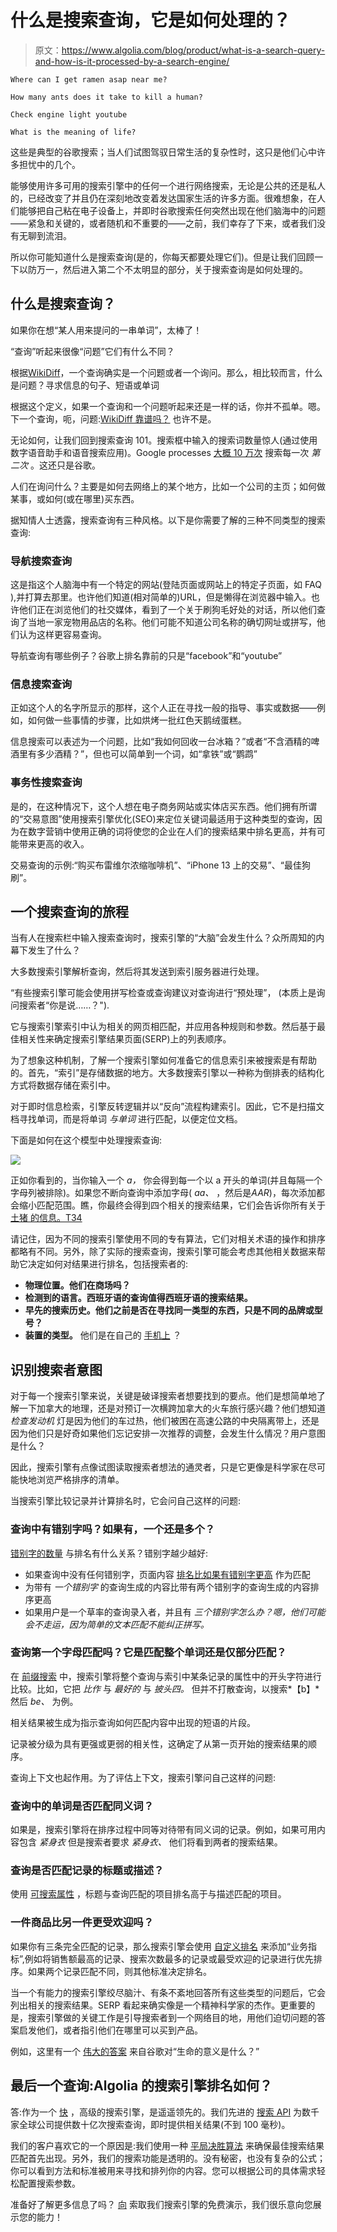 # 什么是搜索查询，它是如何处理的？

> 原文：<https://www.algolia.com/blog/product/what-is-a-search-query-and-how-is-it-processed-by-a-search-engine/>

`Where can I get ramen asap near me?`

`How many ants does it take to kill a human?`

`Check engine light youtube`

`What is the meaning of life?`

这些是典型的谷歌搜索；当人们试图驾驭日常生活的复杂性时，这只是他们心中许多担忧中的几个。

能够使用许多可用的搜索引擎中的任何一个进行网络搜索，无论是公共的还是私人的，已经改变了并且仍在深刻地改变着发达国家生活的许多方面。很难想象，在人们能够把自己粘在电子设备上，并即时谷歌搜索任何突然出现在他们脑海中的问题——紧急和关键的，或者随机和不重要的——之前，我们幸存了下来，或者我们没有无聊到流泪。

所以你可能知道什么是搜索查询(是的，你每天都要处理它们)。但是让我们回顾一下以防万一，然后进入第二个不太明显的部分，关于搜索查询是如何处理的。

## [](#what-is-a-search-query)什么是搜索查询？

如果你在想“某人用来提问的一串单词”，太棒了！

“查询”听起来很像“问题”它们有什么不同？

根据[WikiDiff](https://wikidiff.com/query/question#:~:text=As%20nouns%20the%20difference%20between,reply%20or%20response%3B%20an%20interrogative.)，一个查询确实是一个问题或者一个询问。那么，相比较而言，什么是问题？寻求信息的句子、短语或单词

根据这个定义，如果一个查询和一个问题听起来还是一样的话，你并不孤单。嗯。下一个查询，呃，问题:[WikiDiff 靠谱吗？](https://www.reddit.com/r/mildlyinfuriating/comments/7vrjqp/wikidiff_is_a_useless_website/) 也许不是。

无论如何，让我们回到搜索查询 101。搜索框中输入的搜索词数量惊人(通过使用数字语音助手和语音搜索应用)。Google processes [大概 10 万次](https://www.internetlivestats.com/google-search-statistics/) 搜索每一次 *第二次* 。这还只是谷歌。

人们在询问什么？主要是如何去网络上的某个地方，比如一个公司的主页；如何做某事，或如何(或在哪里)买东西。

据知情人士透露，搜索查询有三种风格。以下是你需要了解的三种不同类型的搜索查询:

### [](#navigational-search-queries)导航搜索查询

这是指这个人脑海中有一个特定的网站(登陆页面或网站上的特定子页面，如 FAQ ),并打算去那里。也许他们知道(相对简单的)URL，但是懒得在浏览器中输入。也许他们正在浏览他们的社交媒体，看到了一个关于刷狗毛好处的对话，所以他们查询了当地一家宠物用品店的名称。他们可能不知道公司名称的确切网址或拼写，他们认为这样更容易查询。

导航查询有哪些例子？谷歌上排名靠前的只是“facebook”和“youtube”

### [](#informational-search-queries)信息搜索查询

正如这个人的名字所显示的那样，这个人正在寻找一般的指导、事实或数据——例如，如何做一些事情的步骤，比如烘烤一批红色天鹅绒蛋糕。

信息搜索可以表述为一个问题，比如“我如何回收一台冰箱？”或者“不含酒精的啤酒里有多少酒精？”，但也可以简单到一个词，如“拿铁”或“鹦鹉”

### [](#transactional-search-queries)事务性搜索查询

是的，在这种情况下，这个人想在电子商务网站或实体店买东西。他们拥有所谓的“交易意图”使用搜索引擎优化(SEO)来定位关键词最适用于这种类型的查询，因为在数字营销中使用正确的词将使您的企业在人们的搜索结果中排名更高，并有可能带来更高的收入。

交易查询的示例:“购买布雷维尔浓缩咖啡机”、“iPhone 13 上的交易”、“最佳狗刷”。

## [](#the-journey-of-a-search-query)一个搜索查询的旅程

当有人在搜索栏中输入搜索查询时，搜索引擎的“大脑”会发生什么？众所周知的内幕下发生了什么？

大多数搜索引擎解析查询，然后将其发送到索引服务器进行处理。

“有些搜索引擎可能会使用拼写检查或查询建议对查询进行“预处理”， (本质上是询问搜索者“你是说……？").

它与搜索引擎索引中认为相关的网页相匹配，并应用各种规则和参数。然后基于最佳相关性来确定搜索引擎结果页面(SERP)上的列表顺序。

为了想象这种机制，了解一个搜索引擎如何准备它的信息索引来被搜索是有帮助的。首先，“索引”是存储数据的地方。大多数搜索引擎以一种称为倒排表的结构化方式将数据存储在索引中。

对于即时信息检索，引擎反转逻辑并以“反向”流程构建索引。因此，它不是扫描文档寻找单词，而是将单词 *与单词* 进行匹配，以便定位文档。

下面是如何在这个模型中处理搜索查询:

![](img/c070917e2ed018fa4e4e28219b1167d8.png)

正如你看到的，当你输入一个 *a，* 你会得到每一个以 a 开头的单词(并且每隔一个字母列被排除)。如果您不断向查询中添加字母( *aa、* ，然后是*AAR*)，每次添加都会缩小匹配范围。瞧，你最终会得到四个相关的搜索结果，它们会告诉你所有关于 [土猪 的信息。T34](https://www.google.com/search?q=aardvark&rlz=1C1APWK_enUS888US888&sxsrf=ALiCzsYJmptdYj8cn6RSXM8UdV4gvj6Jbg:1652915018217&source=lnms&tbm=isch&sa=X&ved=2ahUKEwjayoSklOr3AhWqoY4IHYudDS0Q_AUoAXoECAIQAw&biw=1584&bih=740&dpr=1)

请记住，因为不同的搜索引擎使用不同的专有算法，它们对相关术语的操作和排序都略有不同。另外，除了实际的搜索查询，搜索引擎可能会考虑其他相关数据来帮助它决定如何对结果进行排名，包括搜索者的:

*   **物理位置。他们在商场吗？**
*   **检测到的语言。西班牙语的查询值得西班牙语的搜索结果。**
*   **早先的搜索历史。他们之前是否在寻找同一类型的东西，只是不同的品牌或型号？**
*   **装置的类型。** 他们是在自己的 [手机上](https://www.algolia.com/industries-and-solutions/mobile-search/) ？

## [](#identifying-searcher-intent)识别搜索者意图

对于每一个搜索引擎来说，关键是破译搜索者想要找到的要点。他们是想简单地了解一下加拿大的地理，还是对预订一次横跨加拿大的火车旅行感兴趣？他们想知道 *检查发动机* 灯是因为他们的车过热，他们被困在高速公路的中央隔离带上，还是因为他们只是好奇如果他们忘记安排一次推荐的调整，会发生什么情况？用户意图是什么？

因此，搜索引擎有点像试图读取搜索者想法的通灵者，只是它更像是科学家在尽可能快地浏览严格排序的清单。

当搜索引擎比较记录并计算排名时，它会问自己这样的问题:

### [](#is-there-a-typo-in-the-query-if-so-one-or-multiple)查询中有错别字吗？如果有，一个还是多个？

[错别字的数量](https://www.algolia.com/doc/guides/managing-results/optimize-search-results/typo-tolerance/#typos-and-spelling-errors) 与排名有什么关系？错别字越少越好:

*   如果查询中没有任何错别字，页面内容 [排名比如果有错别字更高](https://www.algolia.com/doc/guides/managing-results/optimize-search-results/typo-tolerance/#impact-of-typos-in-the-ranking-formula) 作为匹配
*   为带有 *一个错别字* 的查询生成的内容比带有两个错别字的查询生成的内容排序更高
*   如果用户是一个草率的查询录入者，并且有 *三个错别字怎么办？嗯，他们可能会不走运，因为简单的文本匹配不能纠正拼写。*

### [](#does-the-query-match-on-the-first-letter-does-it-match-the-whole-word-or-only-partially)查询第一个字母匹配吗？它是匹配整个单词还是仅部分匹配？

在 [前缀搜索](https://www.algolia.com/doc/guides/managing-results/optimize-search-results/override-search-engine-defaults/in-depth/prefix-searching/) 中，搜索引擎将整个查询与索引中某条记录的属性中的开头字符进行比较。比如，它把 *比作* 与 *最好的* 与 *披头四。* 但并不打散查询，以搜索*【b】*然后 *be、* 为例。

相关结果被生成为指示查询如何匹配内容中出现的短语的片段。

记录被分级为具有更强或更弱的相关性，这确定了从第一页开始的搜索结果的顺序。

查询上下文也起作用。为了评估上下文，搜索引擎问自己这样的问题:

### [](#does-a-word-in-the-query-match-a-synonym)查询中的单词是否匹配同义词？

如果是，搜索引擎将在排序过程中同等对待带有同义词的记录。例如，如果可用内容包含 *紧身衣* 但是搜索者要求 *紧身衣、* 他们将看到两者的搜索结果。

### [](#does-the-query-match-the-title-of-a-record-or-its-description)查询是否匹配记录的标题或描述？

使用 [可搜索属性](https://www.algolia.com/doc/guides/managing-results/must-do/searchable-attributes/) ，标题与查询匹配的项目排名高于与描述匹配的项目。

### [](#is-one-item-more-popular-than-another)一件商品比另一件更受欢迎吗？

如果你有三条完全匹配的记录，那么搜索引擎会使用 [自定义排名](https://www.algolia.com/doc/guides/managing-results/must-do/custom-ranking/) 来添加“业务指标”,例如将销售额最高的记录、搜索次数最多的记录或最受欢迎的记录进行优先排序。如果两个记录匹配不同，则其他标准决定排名。

当一个有能力的搜索引擎绞尽脑汁、有条不紊地回答所有这些类型的问题后，它会列出相关的搜索结果。SERP 看起来确实像是一个精神科学家的杰作。更重要的是，搜索引擎做的关键工作是引导搜索者到一个网络目的地，用他们迫切问题的答案启发他们，或者指引他们在哪里可以买到产品。

例如，这里有一个 [伟大的答案](https://www.psychologytoday.com/us/blog/hide-and-seek/201803/what-is-the-meaning-life) 来自谷歌对“生命的意义是什么？”

## [](#one-last-query-how-does-algolia%e2%80%99s-search-engine-rank)最后一个查询:Algolia 的搜索引擎排名如何？

答:作为一个 [快](https://www.algolia.com/blog/product/what-does-near-real-time-mean-in-terms-of-search-and-discovery-on-websites-and-in-apps/) ，高级的搜索引擎，是遥遥领先的。我们先进的 [搜索 API](https://www.algolia.com/blog/product/site-search-and-apis-how-they-work-together/) 为数千家全球公司提供数十亿次搜索查询，即时提供相关结果(不到 100 毫秒)。

我们的客户喜欢它的一个原因是:我们使用一种 [平局决胜算法](https://www.algolia.com/doc/guides/managing-results/must-do/custom-ranking/#the-ranking-criteria) 来确保最佳搜索结果匹配首先出现。另外，我们的搜索功能是透明的。没有秘密，也没有复杂的公式；你可以看到方法和标准被用来寻找和排列你的内容。您可以根据公司的具体需求轻松配置搜索参数。

准备好了解更多信息了吗？ [向](https://www.algolia.com/contactus/) 索取我们搜索引擎的免费演示，我们很乐意向您展示您的能力！